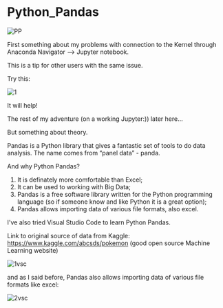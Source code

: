 # Python_Pandas

![PP](https://user-images.githubusercontent.com/72028760/130325913-51ced2f5-0a8b-4190-b18c-d898726258e7.jpg)

First something about my problems with connection to the Kernel 
through Anaconda Navigator --> Jupyter notebook.

This is a tip for other users with the same issue.

Try this:

![1](https://user-images.githubusercontent.com/72028760/130142126-e59d2f4e-30b5-405b-9ec9-0955590d2123.png)

It will help!

The rest of my adventure (on a working Jupyter:)) later here...

But something about theory.

Pandas is a Python library that gives a fantastic set of tools to do data analysis.
The name comes from “panel data” - panda.

And why Python Pandas?
1. It is definately more comfortable than Excel;
2. It can be used to working with Big Data;
3. Pandas is a free software library written for the Python programming language
(so if someone know and like Python it is a great option);
4. Pandas allows importing data of various file formats, also excel.

I've also tried Visual Studio Code to learn Python Pandas.

Link to original source of data from Kaggle: https://www.kaggle.com/abcsds/pokemon
(good open source Machine Learning website)

![1vsc](https://user-images.githubusercontent.com/72028760/130328750-c1d253f4-4c3f-48a0-8634-d1b5dd0a13fd.jpg)

and as I said before, Pandas also allows importing data of various file formats like excel:

![2vsc](https://user-images.githubusercontent.com/72028760/130329436-95bed676-8998-4175-85cb-9d7aa8c11706.jpg)
